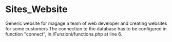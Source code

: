 # Sites_Website
Generic website for magage a team of web developer and creating websites for some customers
The connection to the database has to be configured in function "connect", in /Funzioni/functions.php at line 6.
